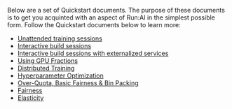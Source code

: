 
Below are a set of Quickstart documents. The purpose of these documents is to get you acquinted with an aspect of Run:AI in the simplest possible form.
Follow the Quickstart documents below to learn more:

*   [Unattended training sessions](walkthrough-train.md)
*   [Interactive build sessions](walkthrough-build.md)
*   [Interactive build sessions with externalized services](walkthrough-build-ports.md)
*   [Using GPU Fractions](walkthrough-fractions.md)
*   [Distributed Training](walkthrough-distributed-training.md)
*   [Hyperparameter Optimization](walkthrough-hpo.md)
*   [Over-Quota, Basic Fairness & Bin Packing](walkthrough-overquota.md)
*   [Fairness](walkthrough-queue-fairness.md)
*   [Elasticity](walkthrough-elasticity.md)

